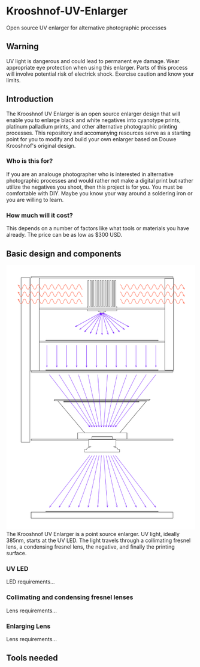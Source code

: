 # Krooshnof-UV-Enlarger
Open source UV enlarger for alternative photographic processes
## Warning
UV light is dangerous and could lead to permanent eye damage. Wear appropriate eye protection when using this enlarger. Parts of this process will involve potential risk of electrick shock. Exercise caution and know your limits.
## Introduction
The Krooshnof UV Enlarger is an open source enlarger design that will enable you to enlarge black and white negatives into cyanotype prints, platinum palladium prints, and other alternative photographic printing processes. This repository and accomanying resources serve as a starting point for you to modify and build your own enlarger based on Douwe Krooshnof's original design.
### Who is this for?
If you are an analouge photographer who is interested in alternative photographic processes and would rather not make a digital print but rather utilize the negatives you shoot, then this project is for you. You must be comfortable with DIY. Maybe you know your way around a soldering iron or you are willing to learn.
### How much will it cost?
This depends on a number of factors like what tools or materials you have already. The price can be as low as $300 USD.
## Basic design and components
![Illustration of the Krooshnof UV Enlarger](https://github.com/coreypkolb/Krooshnof-UV-Enlarger/blob/main/images/uv-enlarger-verticle-simple.svg?raw=true)
The Krooshnof UV Enlarger is a point source enlarger. UV light, ideally 385nm, starts at the UV LED. The light travels through a collimating fresnel lens, a condensing fresnel lens, the negative, and finally the printing surface.
### UV LED
LED requirements...
### Collimating and condensing fresnel lenses
Lens requirements...
### Enlarging Lens
Lens requirements...
## Tools needed
##
